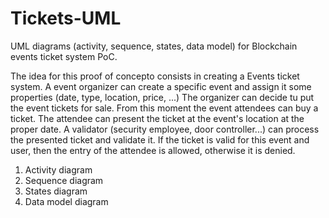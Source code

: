 # Tickets-UML
UML diagrams (activity, sequence, states, data model) for Blockchain events ticket system PoC.

The idea for this proof of concepto consists in creating a Events ticket system.
A event organizer can create a specific event and assign it some properties (date, type, location, price, ...)
The organizer can decide tu put the event tickets for sale. From this moment the event attendees can buy a ticket.
The attendee can present the ticket at the event's location at the proper date.
A validator (security employee, door controller...) can process the presented ticket and validate it.
If the ticket is valid for this event and user, then the entry of the attendee is allowed, otherwise it is denied.

1. Activity diagram
2. Sequence diagram
3. States diagram
4. Data model diagram
